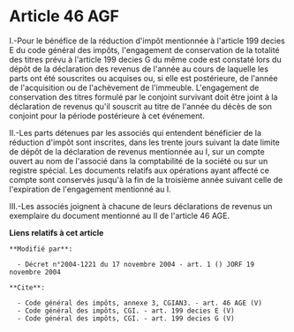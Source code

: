 # Article 46 AGF

I.-Pour le bénéfice de la réduction d'impôt mentionnée à l'article 199 decies E du code général des impôts, l'engagement de
conservation de la totalité des titres prévu à l'article 199 decies G du même code est constaté lors du dépôt de la
déclaration des revenus de l'année au cours de laquelle les parts ont été souscrites ou acquises ou, si elle est postérieure,
de l'année de l'acquisition ou de l'achèvement de l'immeuble. L'engagement de conservation des titres formulé par le conjoint
survivant doit être joint à la déclaration de revenus qu'il souscrit au titre de l'année du décès de son conjoint pour la
période postérieure à cet événement. 

II.-Les parts détenues par les associés qui entendent bénéficier de la réduction d'impôt sont inscrites, dans les trente
jours suivant la date limite de dépôt de la déclaration de revenus mentionnée au I, sur un compte ouvert au nom de l'associé
dans la comptabilité de la société ou sur un registre spécial. Les documents relatifs aux opérations ayant affecté ce compte
sont conservés jusqu'à la fin de la troisième année suivant celle de l'expiration de l'engagement mentionné au I. 

III.-Les associés joignent à chacune de leurs déclarations de revenus un exemplaire du document mentionné au II de l'article
46 AGE.

**Liens relatifs à cet article**

	**Modifié par**:

	  - Décret n°2004-1221 du 17 novembre 2004 - art. 1 () JORF 19 novembre 2004

	**Cite**:

	  - Code général des impôts, annexe 3, CGIAN3. - art. 46 AGE (V)
	  - Code général des impôts, CGI. - art. 199 decies E (V)
	  - Code général des impôts, CGI. - art. 199 decies G (V)
